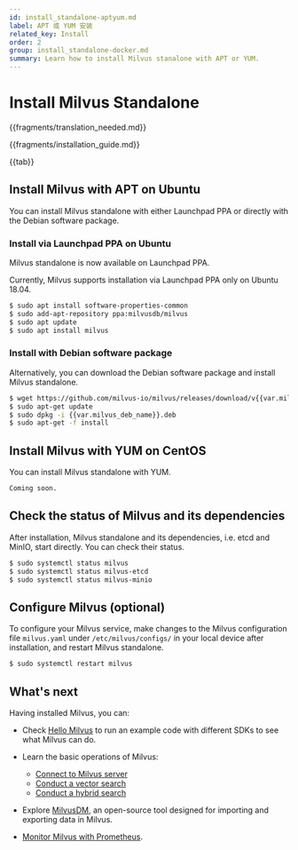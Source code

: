 ```yaml
---
id: install_standalone-aptyum.md
label: APT 或 YUM 安装
related_key: Install
order: 2
group: install_standalone-docker.md
summary: Learn how to install Milvus stanalone with APT or YUM.
---
```


# Install Milvus Standalone

{{fragments/translation_needed.md}}

{{fragments/installation_guide.md}}

{{tab}}

## Install Milvus with APT on Ubuntu

You can install Milvus standalone with either Launchpad PPA or directly with the Debian software package.

### Install via Launchpad PPA on Ubuntu

Milvus standalone is now available on Launchpad PPA.

<div class="alert note">
Currently, Milvus supports installation via Launchpad PPA only on Ubuntu 18.04.
</div>

```bash
$ sudo apt install software-properties-common
$ sudo add-apt-repository ppa:milvusdb/milvus
$ sudo apt update
$ sudo apt install milvus
```

### Install with Debian software package

Alternatively, you can download the Debian software package and install Milvus standalone.

```bash
$ wget https://github.com/milvus-io/milvus/releases/download/v{{var.milvus_release_tag}}/{{var.milvus_deb_name}}.deb
$ sudo apt-get update
$ sudo dpkg -i {{var.milvus_deb_name}}.deb
$ sudo apt-get -f install
```

## Install Milvus with YUM on CentOS

You can install Milvus standalone with YUM.

```bash
Coming soon.
```


## Check the status of Milvus and its dependencies

After installation, Milvus standalone and its dependencies, i.e. etcd and MinIO, start directly. You can check their status.

```bash
$ sudo systemctl status milvus
$ sudo systemctl status milvus-etcd
$ sudo systemctl status milvus-minio
```

## Configure Milvus (optional)

To configure your Milvus service, make changes to the Milvus configuration file `milvus.yaml` under `/etc/milvus/configs/` in your local device after installation, and restart Milvus standalone.

```bash
$ sudo systemctl restart milvus
```

## What's next

Having installed Milvus, you can:

- Check [Hello Milvus](example_code.md) to run an example code with different SDKs to see what Milvus can do.

- Learn the basic operations of Milvus:
  - [Connect to Milvus server](manage_connection.md)
  - [Conduct a vector search](search.md)
  - [Conduct a hybrid search](hybridsearch.md)

- Explore [MilvusDM](migrate_overview.md), an open-source tool designed for importing and exporting data in Milvus.
- [Monitor Milvus with Prometheus](monitor.md).
